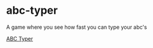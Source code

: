# abc-typer
A game where you see how fast you can type your abc's

[ABC Typer](aaronmwhitehead.github.io/abc-typer)
